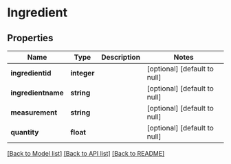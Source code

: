 # Ingredient

## Properties
Name | Type | Description | Notes
------------ | ------------- | ------------- | -------------
**ingredientid** | **integer** |  | [optional] [default to null]
**ingredientname** | **string** |  | [optional] [default to null]
**measurement** | **string** |  | [optional] [default to null]
**quantity** | **float** |  | [optional] [default to null]

[[Back to Model list]](../README.md#documentation-for-models) [[Back to API list]](../README.md#documentation-for-api-endpoints) [[Back to README]](../README.md)


